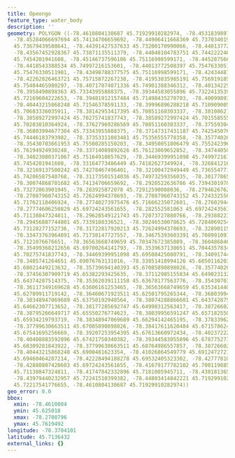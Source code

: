 ```yaml
---
title: Opeongo
feature_type: water_body
description: ''
geometry: POLYGON ((-78.4610804130687 45.71929910282974, -78.45318398973046 45.72553093137736,
  -78.45284066697694 45.74134706659692, -78.44906411668369 45.73703401938855, -78.44357095262191
  45.73679439588641, -78.44391427537633 45.73200170990066, -78.44013772508397 45.73104312334657,
  -78.43567452928367 45.73871135511379, -78.44048104783751 45.74422224631343, -78.44734750291516
  45.7454201941608, -78.45146737596106 45.75116998599171, -78.44528756639133 45.74997216153601,
  -78.4418543388534 45.74997216153601, -78.44013772508397 45.75476330511981, -78.43670449754515
  45.75476330511981, -78.43498788377575 45.75116998599171, -78.42434487840663 45.75308645165116,
  -78.42262826463721 45.75715872267238, -78.41953835985191 45.75691918554446, -78.41953835985191
  45.75404465980297, -78.40717874071336 45.74901388346312, -78.40134225389808 45.74134706659692,
  -78.3958490898363 45.73343955888375, -78.39344583055896 45.73224135396896, -78.39413247606689
  45.72169604222653, -78.39481912157484 45.71498435278703, -78.40099893114366 45.7181005945711,
  -78.40443215868248 45.71546378591133, -78.39996896288218 45.71090900516176, -78.39344583055896
  45.70683336035911, -78.38142953417395 45.70851160303337, -78.38108621142041 45.70275741837743,
  -78.38589272997424 45.70275741837743, -78.38589272997424 45.70155855535537, -78.37009988329687
  45.70203810364924, -78.37627969286569 45.70851160303337, -78.37559304735866 45.71498435278703,
  -78.36803994677304 45.73343955888375, -78.37147317431187 45.74254507614038, -78.37902627489657
  45.74446183793982, -78.37353311083481 45.75356555778358, -78.35774026415744 45.75260734140571,
  -78.35430703661953 45.75500285150203, -78.34950051806479 45.755242396856, -78.3481272270498
  45.76194924930248, -78.33714089892626 45.76123069652852, -78.34744058154186 45.75476330511981,
  -78.34023080371067 45.75164910857629, -78.34469399951098 45.74997216153601, -78.33405099414188
  45.7454201941608, -78.33164773486449 45.74182627349924, -78.32684121631068 45.74350346526592,
  -78.32169137500242 45.74278467496401, -78.32100472949449 45.73655477135537, -78.31070504687889
  45.74206587540768, -78.31173501514036 45.74973259356035, -78.30177865527919 45.74589936610202,
  -78.30074868701682 45.74134706659692, -78.2928522636786 45.73943019785747, -78.29079232715566
  45.73272063901945, -78.283925872078 45.72912590088036, -78.2794626762777 45.72529125851781,
  -78.27087960743152 45.72624994378693, -78.27087960743152 45.72433255679552, -78.28461251758596
  45.71762118406924, -78.27740273975476 45.71666235072601, -78.27602944873978 45.71138847324811,
  -78.27774606250829 45.69724243561655, -78.282552581063 45.69724243561655, -78.29628549121743
  45.71138847324811, -78.29628549121743 45.72073727880766, -78.29388223194007 45.73128277152736,
  -78.29456887744801 45.7339188336521, -78.30246530078625 45.72840692548895, -78.30795846484801
  45.73128277152736, -78.31722817920213 45.72624994378693, -78.32890115283361 45.72672928025209,
  -78.33473763964891 45.71738147727557, -78.34675393603391 45.70899109168506, -78.35053048632628
  45.7121076676651, -78.36563668749659 45.70347672385089, -78.36048684618834 45.69388522325646,
  -78.35499368212656 45.69700264141793, -78.3539637138651 45.70443578341903, -78.3481272270498
  45.70275741837743, -78.34469399951098 45.69508425080791, -78.34091744921862 45.6943648373621,
  -78.3405741264651 45.69076763131016, -78.33851418994126 45.68501162037559, -78.35636697314246
  45.68021449213632, -78.35739694140393 45.67085890898026, -78.35774026415744 45.66366124222962,
  -78.37456307909719 45.65382293425635, -78.37112985155834 45.64902313234435, -78.37318978808129
  45.64374287514375, -78.35362039111158 45.63678177563776, -78.35430703661953 45.63270072901154,
  -78.36117349169628 45.63606161253465, -78.36563668749659 45.63534144017628, -78.36117349169628
  45.62789911719142, -78.36460671923511 45.62501795265344, -78.36803994677304 45.63318086756965,
  -78.38348947069689 45.63750192948564, -78.38074288866601 45.64374287514375, -78.37868295214305
  45.64662307713652, -78.38177285692747 45.64998312563417, -78.38726602098923 45.65022312138542,
  -78.38795266649717 45.65550276774623, -78.38039956591247 45.65718255084783, -78.37936959765099
  45.65934219793719, -78.38348947069689 45.66294142465195, -78.37833962938953 45.6667803447861,
  -78.37799630663511 45.67085890898026, -78.38417611620484 45.67157862475273, -78.38795266649717
  45.67541695256669, -78.39207253954395 45.67613660972434, -78.40237222215956 45.67277813047374,
  -78.40408883592896 45.67421750340382, -78.39344583055896 45.67877527345538, -78.37833962938953
  45.68309281843922, -78.37799630663511 45.68764986557857, -78.38726602098923 45.6898083372874,
  -78.40443215868248 45.6900481623354, -78.41026864549779 45.69124727215195, -78.41267190477514
  45.69460464287214, -78.42228494188278 45.69532405323302, -78.42777810594455 45.69460464287214,
  -78.42880807420603 45.69724243561655, -78.41679177782102 45.70011988579504, -78.41061196825218
  45.71138847324811, -78.41747842332896 45.7181005945711, -78.43018136522193 45.72121666257336,
  -78.43979440232957 45.72241510399382, -78.44803414842221 45.71929910282974, -78.4507807304531
  45.72217541776655, -78.4610804130687 45.71929910282974))
geo_error: 0.0
bbox:
  xmin: -78.4610804
  ymin: 45.625018
  xmax: -78.2708796
  ymax: 45.7619492
longitude: -78.3704101
latitude: 45.7136432
external_links: {}
---
```


